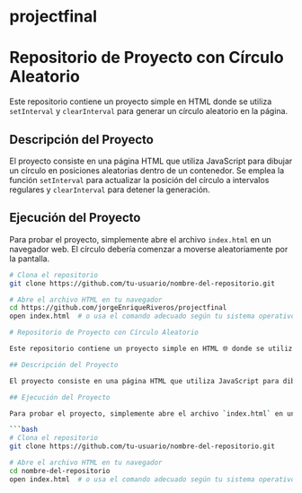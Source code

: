 ﻿# projectfinal
 
# Repositorio de Proyecto con Círculo Aleatorio

Este repositorio contiene un proyecto simple en HTML donde se utiliza `setInterval` y `clearInterval` para generar un círculo aleatorio en la página.

## Descripción del Proyecto

El proyecto consiste en una página HTML que utiliza JavaScript para dibujar un círculo en posiciones aleatorias dentro de un contenedor. Se emplea la función `setInterval` para actualizar la posición del círculo a intervalos regulares y `clearInterval` para detener la generación.

## Ejecución del Proyecto

Para probar el proyecto, simplemente abre el archivo `index.html` en un navegador web. El círculo debería comenzar a moverse aleatoriamente por la pantalla.

```bash
# Clona el repositorio
git clone https://github.com/tu-usuario/nombre-del-repositorio.git

# Abre el archivo HTML en tu navegador
cd https://github.com/jorgeEnriqueRiveros/projectfinal
open index.html  # o usa el comando adecuado según tu sistema operativo

# Repositorio de Proyecto con Círculo Aleatorio

Este repositorio contiene un proyecto simple en HTML 🌐 donde se utiliza `setInterval` ⏰ y `clearInterval` 🛑 para generar un círculo aleatorio en la página.

## Descripción del Proyecto

El proyecto consiste en una página HTML que utiliza JavaScript para dibujar un círculo en posiciones aleatorias dentro de un contenedor. Se emplea la función `setInterval` para actualizar la posición del círculo a intervalos regulares y `clearInterval` para detener la generación.

## Ejecución del Proyecto

Para probar el proyecto, simplemente abre el archivo `index.html` en un navegador web. El círculo debería comenzar a moverse aleatoriamente por la pantalla.

```bash
# Clona el repositorio
git clone https://github.com/tu-usuario/nombre-del-repositorio.git

# Abre el archivo HTML en tu navegador
cd nombre-del-repositorio
open index.html  # o usa el comando adecuado según tu sistema operativo

